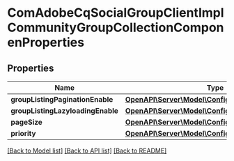 # ComAdobeCqSocialGroupClientImplCommunityGroupCollectionComponenProperties

## Properties
Name | Type | Description | Notes
------------ | ------------- | ------------- | -------------
**groupListingPaginationEnable** | [**OpenAPI\Server\Model\ConfigNodePropertyBoolean**](ConfigNodePropertyBoolean.md) |  | [optional] 
**groupListingLazyloadingEnable** | [**OpenAPI\Server\Model\ConfigNodePropertyBoolean**](ConfigNodePropertyBoolean.md) |  | [optional] 
**pageSize** | [**OpenAPI\Server\Model\ConfigNodePropertyInteger**](ConfigNodePropertyInteger.md) |  | [optional] 
**priority** | [**OpenAPI\Server\Model\ConfigNodePropertyInteger**](ConfigNodePropertyInteger.md) |  | [optional] 

[[Back to Model list]](../README.md#documentation-for-models) [[Back to API list]](../README.md#documentation-for-api-endpoints) [[Back to README]](../README.md)


